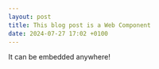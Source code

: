 ```yaml
---
layout: post
title: This blog post is a Web Component
date: 2024-07-27 17:02 +0100
---
```


It can be embedded anywhere!

<template data-type="blog-post" data-format="markdown">
# This blog post is a Web Component

At work we're adding SwiperJS and I was reviewing the PR implementing it and
noticed a bunch of HTML5 that I'm a bit behind on. What the heck is a shadow
root? What's this `part` selector?

![A review comment from me, excited about the `part` attribute.](/assets/github-comment-part-webcomponent.png)

So, I wanted to dive in a little. Hopefully this blog post has ended up using
all three pieces of tech in a Web Component:

1. Custom element
2. Shadow DOM
3. Templates and slots

This post you're reading is being rendered inside a custom element:
`technically-shane-blog-post`. Its job is to take the URI for the post's
content, as well as a selector of where to find the blog content to render.

In many ways, these feel like React or Stimulus controllers, with a bit less
sugar.

The shadow DOM is crucial to making this embeddable anywhere. The CSS won't be
able to be messed up by the surrounding page _or_ the other way around. You can
be certain that the CSS you've applied won't get overriden elsewhere.

## Is this blog post readable by Google or other scrapers?

I'm not sure. Probably not... I think probably not. I might not care too much
about that.

I'm almost certain that screenreading software will wait for the Javascript to
be rendered before relaying the content to their reader, so I'm not worried
about that.
</template>

<technically-shane-blog-post content="http://127.0.0.1:4000/2024/07/27/this-blog-post-is-a-web-component.html" body-selector="template[data-type='blog-post']">
</technically-shane-blog-post>

<script src="/assets/javascript/technically-shane-blog-component.js" type="module" defer></script>
